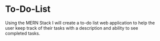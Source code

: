 # To-Do-List

Using the MERN Stack I will create a to-do list web application to help the user keep track of their tasks with a description and ability to see completed tasks. 
